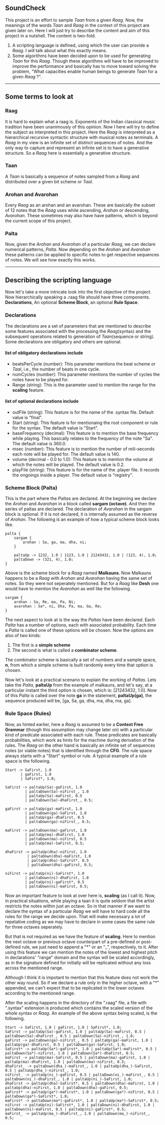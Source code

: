 ## SoundCheck
This project is an effort to sample _Taan_ from a given _Raag_. Now, the meanings of the words _Taan_ and _Raag_ in the context of this project are given later on. Here I will just try to describe the content and aim of this project in a nutshell. The content is two-fold.

1. A scripting language is defined, using which the user can provide a _Raag_. I will talk about what this exactly means.
2. Some algorithms have been decided upon to be used for generating _Taan_ for this _Raag_. Though these algorithms will have to be improved to improve the performance and basically has to move toward solving the problem, "What capacities enable human beings to generate _Taan_ for a given _Raag_ ?".

---
## Some terms to look at
### Raag
It is hard to explain what a raag is. Exponents of the Indian classical music tradition have been unanimously of this opinion. Now I here will try to define the subject as interpreted in this project. Here the _Raag_ is interpreted as a hierarchical recursive syntactic structure with musical notes as terminals. A _Raag_ in my view is an infinite set of distinct sequences of notes. And the only way to capture and represent an infinte set is to have a generative structure. So a _Raag_ here is essentially a generative structure.

### Taan
A _Taan_ is basically a sequence of notes sampled from a _Raag_ and distributed over a given bit scheme or _Taal_.

### Arohan and Avarohan
Every _Raag_ as an arohan and an avarohan. These are basically the subset of 12 notes that the _Raag_ uses while ascending, _Arohan_ or descending, _Avarohan_. These sometimes may also have have patterns, which is beyond the current scope of this project.

### Palta
Now, given the _Arohan_ and _Avarohan_ of a particular _Raag_, we can declare numerical patterns, _Palta_. Now depending on the _Arohan_ and _Avarohan_ these patterns can be applied to specific notes to get respective sequences of notes. We will see how exactly this works.

---
## Describing the scripting language
Now let's take a more intricate look into the first objective of the project. Now hierarchically speaking a .raag file should have three components. **Declarations**, An optional **Scheme Block**, an optional **Rule Space**.

### Declarations
The declarations are a set of parameters that are mentioned to describe some features associated with the processing the _Raag_(syntax) and the subsequent operations related to generation of _Taan_(sequence or string). Some declarations are obligatory and others are optional.

#### list of obligatory declarations include
- beatsPerCycle (number): This parameter mentions the beat scheme or _Taal_, i.e., the number of beats in one cycle.
- numCycles (number): This parameter mentions the number of cycles the notes have to be played for.
- Range (string): This is the parameter used to mention the range for the **scaling** feature.

#### list of optional declarations include
- outFile (string): This feature is for the name of the .syntax file. Default value is "final".
- Start (string): This feature is for mentionaing the root component or rule for the syntax. The default value is "Start".
- baseFrequency (decimal): This feature is to mention the base frequency while playing. This basically relates to the frequency of the note "Sa". The default value is 360.0.
- msec (number): This feature is to mention the number of mili-seconds each note will be played for. The default value is 140.
- volume (decimal \- 0.0 to 1.0): This feature is to mention the volume at which the notes will be played. The default value is 0.2.
- playFile (string): This feature is for the name of the .player file. It records the ongoings inside a player. The default value is "registry".

### Scheme Block (Palta)
This is the part where the _Paltas_ are declared.
At the beginning we declare the _Arohan_ and _Avarohan_ in a block called **sargam (octave)**. And then the series of paltas are declared. The declaration of _Avarohan_ in the sargam block is optional. If it is not declared, it is internally assumed as the reverse of _Arohan_. The following is an example of how a typical scheme block looks like.

```
palta {
    sargam {
        arohan : Sa, ga, ma, dha, ni;
    }

    paltaUp -> 1232, 1.0 | 1123, 1.0 | 21243432, 1.0 | (123, 4), 1.0;
    paltaDown -> (321, 4), 1.0;
}
```

Above is the scheme block for a _Raag_ named **Malkauns**. Now Malkauns happens to be a _Raag_ with _Arohan_ and _Avarohan_ having the same set of notes. So they were not seperately mentioned. But for a _Raag_ like **Desh** one would have to mention the _Avarohan_ as well like the following.

```
sargam {
    arohan : Sa, Re, ma, Pa, Ni;
    avarohan : Sa*, ni, Dha, Pa, ma, Ga, Re;
}
```

The next aspect to look at is the way the _Paltas_ have been declared. Each _Palta_ has a number of options, each with associated probability. Each time a _Palta_ is called one of these options will be chosen. Now the options are also of two kinds:

1. The first is a **simple scheme**
2. The second is what is called a **combinator scheme**.

The combinator scheme is basically a set of numbers and a sample space, **n**, from which a simple scheme is built randomly every time that option is chosen.

Now let's look at a practical scenario to explain the working of _Paltas_.
Lets take the _Palta_, **paltaUp** from the example of malkauns, and let's say, at a particular instant the third option is chosen, which is: [21243432, 1.0]. Now of this _Palta_ is called over the note **ga** in the statement, **paltaUp(ga)**, the sequence produced will be, [ga, Sa, ga, dha, ma, dha, ma, ga].

### Rule Space (Rules)
Now, as hinted earlier, here a _Raag_ is assumed to be a **Context Free Grammar** (though this assumption may change later on) with a particular kind of predicate associated with each rule. These predicates are basically probabilities, which work as hints for the machine during derivation of the rules. The _Raag_ on the other hand is basically an infinite set of sequences notes (or viable notes) that is identified through the **CFG**.
The rule space always starts with a "Start" symbol or rule. A typical example of a rule space is the following.

```
Start -> SaFirst, 1.0 
       | gaFirst, 1.0 
       | SaFirst*, 1.0;
       
SaFirst -> paltaUp(Sa)-gaFirst, 1.0 
         | paltaDown(Sa)-niFirst_, 1.0 
         | paltaUp(Sa)-maFirst, 0.5 
         | paltaDown(Sa)-dhaFirst_, 0.5;
         
gaFirst -> paltaUp(ga)-maFirst, 1.0 
         | paltaDown(ga)-SaFirst, 1.0 
         | paltaUp(ga)-dhaFirst, 0.5 
         | paltaDown(ga)-niFirst_, 0.5;
         
maFirst -> paltaDown(ma)-gaFirst, 1.0 
         | paltaUp(ma)-dhaFirst, 1.0 
         | paltaDown(ma)-niFirst, 0.5 
         | paltaUp(ma)-SaFirst, 0.5;
         
dhaFirst -> paltaUp(dha)-niFirst, 1.0 
          | paltaDown(dha)-maFirst, 1.0 
          | paltaUp(dha)-SaFirst*, 0.5 
          | paltaDown(dha)-gaFirst, 0.5;
          
niFirst -> paltaUp(ni)-SaFirst*, 1.0 
         | paltaDown(ni)-dhaFirst, 1.0 
         | paltaUp(ni)-gaFirst*, 0.5 
         | paltaDown(ni)-maFirst, 0.5;
```

Now an important feature to look at over here is, **scaling** (as I call it).
Now, in practical situations, while playing a taan it is quite seldom that the artist restricts the notes within just an octave. So in that manner if we want to declare the syntax of a particular _Raag_ we will have to hard code all the rules for the range we decide upon. That will make necessary a lot of repetative coding as we may have to declare in some cases the same rule for three octaves seperately. 

But that is not required as we have the feature of **scaling**. Here to mention the next octave or previous octave counterpart of a pre-defined or post-defined rule, we just need to append a "\*" or an "\_", respectively, to it. After using this feature we can mention the notes of the lowest and highest pitch in declarations' "range" domain and the syntax will be scaled accordingly, as in the signature defined for initially will be replicated without any loss across the mentioned range. 

Although I think it is impotant to mention that this feature does not work the other way round. So if we declare a rule only in the higher octave, with a "\*" appended, we can't expect that to be replicated in the lower octaves according to the mentioned range.

After the scaling happens in the directory of the ".raag" file, a file with ".syntax" extension is produced which contains the scaled version of the whole syntax or _Raag_. An example of the above syntax being scaled, is the following.

```
Start -> SaFirst, 1.0 | gaFirst, 1.0 | SaFirst*, 1.0;
SaFirst -> paltaUp(Sa)-gaFirst, 1.0 | paltaUp(Sa)-maFirst, 0.5 | paltaDown(Sa)-dhaFirst_, 0.5 | paltaDown(Sa)-niFirst_, 1.0;
gaFirst -> paltaDown(ga)-niFirst_, 0.5 | paltaUp(ga)-maFirst, 1.0 | paltaUp(ga)-dhaFirst, 0.5 | paltaDown(ga)-SaFirst, 1.0;
SaFirst* -> paltaUp(Sa*)-gaFirst*, 1.0 | paltaUp(Sa*)-maFirst*, 0.5 | paltaDown(Sa*)-niFirst, 1.0 | paltaDown(Sa*)-dhaFirst, 0.5;
maFirst -> paltaUp(ma)-SaFirst, 0.5 | paltaDown(ma)-gaFirst, 1.0 | paltaUp(ma)-dhaFirst, 1.0 | paltaDown(ma)-niFirst, 0.5;
dhaFirst_ -> paltaDown(dha_)-maFirst_, 1.0 | paltaUp(dha_)-SaFirst, 0.5 | paltaUp(dha_)-niFirst_, 1.0;
niFirst_ -> paltaUp(ni_)-gaFirst, 0.5 | paltaDown(ni_)-maFirst_, 0.5 | paltaDown(ni_)-dhaFirst_, 1.0 | paltaUp(ni_)-SaFirst, 1.0;
dhaFirst -> paltaUp(dha)-SaFirst*, 0.5 | paltaDown(dha)-maFirst, 1.0 | paltaUp(dha)-niFirst, 1.0 | paltaDown(dha)-gaFirst, 0.5;
gaFirst* -> paltaUp(ga*)-maFirst*, 1.0 | paltaDown(ga*)-niFirst, 0.5 | paltaDown(ga*)-SaFirst*, 1.0;
maFirst* -> paltaDown(ma*)-gaFirst*, 1.0 | paltaUp(ma*)-SaFirst*, 0.5;
niFirst -> paltaUp(ni)-SaFirst*, 1.0 | paltaDown(ni)-dhaFirst, 1.0 | paltaDown(ni)-maFirst, 0.5 | paltaUp(ni)-gaFirst*, 0.5;
maFirst_ -> paltaUp(ma_)-dhaFirst_, 1.0 | paltaDown(ma_)-niFirst_, 0.5;
```
